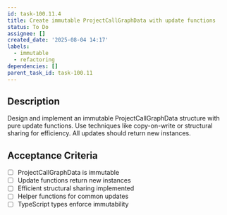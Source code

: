 ```yaml
---
id: task-100.11.4
title: Create immutable ProjectCallGraphData with update functions
status: To Do
assignee: []
created_date: '2025-08-04 14:17'
labels:
  - immutable
  - refactoring
dependencies: []
parent_task_id: task-100.11
---
```


## Description

Design and implement an immutable ProjectCallGraphData structure with pure update functions. Use techniques like copy-on-write or structural sharing for efficiency. All updates should return new instances.

## Acceptance Criteria

- [ ] ProjectCallGraphData is immutable
- [ ] Update functions return new instances
- [ ] Efficient structural sharing implemented
- [ ] Helper functions for common updates
- [ ] TypeScript types enforce immutability

